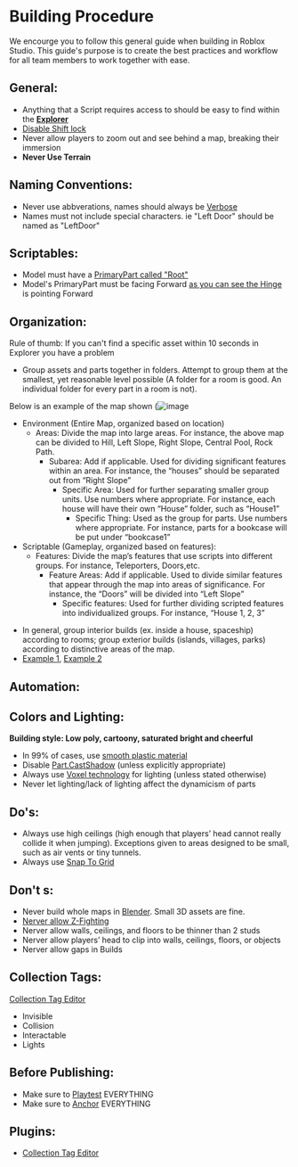 # Building Procedure

We encourge you to follow this general guide when building in Roblox Studio.
This guide's purpose is to create the best practices and workflow for all team members to work together with ease.

## General:
- Anything that a Script requires access to should be easy to find within the **[Explorer](https://user-images.githubusercontent.com/55673217/110210189-13bfee00-7ec3-11eb-95ef-3e2c6d74804f.png)**
- [Disable Shift lock](https://user-images.githubusercontent.com/55673217/110210274-75805800-7ec3-11eb-8328-355c477006d8.png)
- Never allow players to zoom out and see behind a map, breaking their immersion
- **Never Use Terrain**

## Naming Conventions:
- Never use abbverations, names should always be [Verbose](https://dictionary.cambridge.org/dictionary/english/verbose)
- Names must not include special characters. ie "Left Door" should be named as "LeftDoor"
## Scriptables:
- Model must have a [PrimaryPart called "Root"](https://user-images.githubusercontent.com/55673217/110210457-64841680-7ec4-11eb-9717-7fa827c12672.png)
- Model's PrimaryPart must be facing Forward [as you can see the Hinge](https://user-images.githubusercontent.com/55673217/110210567-d0667f00-7ec4-11eb-8397-1794ebc6a46d.png) is pointing Forward

## Organization:
Rule of thumb: If you can't find a specific asset within 10 seconds in Explorer you have a problem
- Group assets and parts together in folders. Attempt to group them at the smallest,
yet reasonable level possible (A folder for a room is good. An individual folder for
every part in a room is not).

Below is an example of the map shown (![image](https://user-images.githubusercontent.com/69744452/113474356-c02cca00-9499-11eb-937a-33864e94c269.png)
+ Environment (Entire Map, organized based on location)
  + Areas: Divide the map into large areas. For instance, the above map can be divided to Hill, Left Slope, Right Slope, Central Pool, Rock Path. 
    + Subarea: Add if applicable. Used for dividing significant features within an area. For instance, the “houses” should be separated out from “Right Slope”
      + Specific Area: Used for further separating smaller group units. Use numbers where appropriate. For instance, each house will have their own “House” folder,         such as “House1”
          - Specific Thing: Used as the group for parts. Use numbers where appropriate. For instance, parts for a bookcase will be put under “bookcase1”
+ Scriptable (Gameplay, organized based on features):
  + Features: Divide the map’s features that use scripts into different groups. For instance, Teleporters, Doors,etc.
    + Feature Areas: Add if applicable. Used to divide similar features that appear through the map into areas of significance. For instance, the “Doors” will be          divided into “Left Slope”
      - Specific features: Used for further dividing scripted features into individualized groups. For instance, “House 1, 2, 3”


- In general, group interior builds (ex. inside a house, spaceship) according to rooms;
group exterior builds (islands, villages, parks) according to distinctive areas of the
map.
- [Example 1](https://user-images.githubusercontent.com/55673217/110210612-0441a480-7ec5-11eb-8c1f-a50b214e61c0.png), [Example 2](https://user-images.githubusercontent.com/55673217/110210677-54b90200-7ec5-11eb-953e-b153858aa4e3.png)

## Automation:

## Colors and Lighting:
**Building style: Low poly, cartoony, saturated bright and cheerful**
- In 99% of cases, use [smooth plastic material](https://user-images.githubusercontent.com/55673217/110210876-52a37300-7ec6-11eb-8d4c-c71deff6d7c9.png)
- Disable [Part.CastShadow](https://user-images.githubusercontent.com/55673217/110210856-30115a00-7ec6-11eb-90fa-7f42d295165e.png) (unless explicitly appropriate)
- Always use [Voxel technology](https://user-images.githubusercontent.com/55673217/110210800-f04a7280-7ec5-11eb-9345-1157b0dc5ee3.png) for lighting (unless stated otherwise)
- Never let lighting/lack of lighting affect the dynamicism of parts

## Do's:
- Always use high ceilings (high enough that players’ head cannot really collide it when
jumping). Exceptions given to areas designed to be small, such as air vents or tiny
tunnels.
- Always use [Snap To Grid](https://user-images.githubusercontent.com/55673217/110211019-250af980-7ec7-11eb-9255-72edd8d8f1f2.png)

## Don't s:
- Never build whole maps in [Blender](https://www.blender.org/). Small 3D assets are fine.
- [Nerver allow Z-Fighting](https://en.wikipedia.org/wiki/Z-fighting)
- Nerver allow walls, ceilings, and floors to be thinner than 2 studs
- Nerver allow players’ head to clip into walls, ceilings, floors, or objects
- Nerver allow gaps in Builds

## Collection Tags:
[Collection Tag Editor](https://devforum.roblox.com/t/tag-editor-plugin/)
- Invisible
- Collision
- Interactable
- Lights

## Before Publishing:
- Make sure to [Playtest](https://user-images.githubusercontent.com/55673217/110210916-a3b36700-7ec6-11eb-8304-bbae85ba57f5.png) EVERYTHING 
- Make sure to [Anchor](https://user-images.githubusercontent.com/55673217/110210944-d65d5f80-7ec6-11eb-931e-a37d2dcfdb85.png) EVERYTHING

## Plugins:
- [Collection Tag Editor](https://devforum.roblox.com/t/tag-editor-plugin/)
